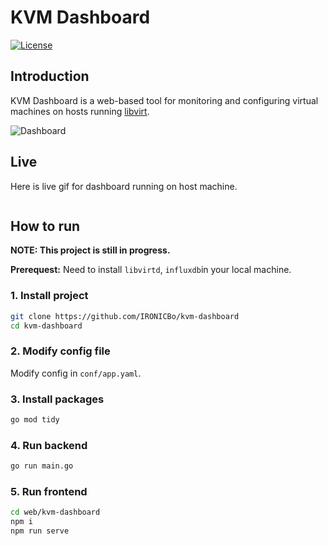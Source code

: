 # KVM Dashboard

[![License](https://img.shields.io/badge/License-Apache%202.0-blue.svg)](https://github.com/IRONICBo/kvm-dashboard/blob/master/LICENSE)



## Introduction

KVM Dashboard is a web-based tool for monitoring and configuring virtual machines on hosts running [libvirt](https://libvirt.org/).

![Dashboard](https://github.com/IRONICBo/kvm-dashboard/assets/47499836/60a8541c-0c6a-4b0e-a740-9c45a4c7cf7c)

## Live

Here is live gif for dashboard running on host machine.

![]()

## How to run

**NOTE: This project is still in progress.**

**Prerequest:** Need to install `libvirtd`, `influxdb`in your local machine.

### 1. Install project

```bash
git clone https://github.com/IRONICBo/kvm-dashboard
cd kvm-dashboard
```

### 2. Modify config file

Modify config in `conf/app.yaml`.

### 3. Install packages

```bash
go mod tidy
```

### 4. Run backend

```bash
go run main.go
```

### 5. Run frontend

```bash
cd web/kvm-dashboard
npm i
npm run serve
```